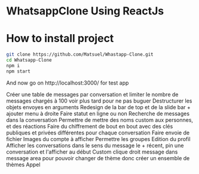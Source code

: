 # WhatsappClone Using ReactJs

# How to install project

```bash
git clone https://github.com/Matsuel/Whastapp-Clone.git
cd Whatsapp-Clone
npm i
npm start 
```

And now go on http://localhost:3000/ for test app

Créer une table de messages par conversation et limiter le nombre de messages chargés à 100 voir plus tard pour ne pas buguer
Destructurer les objets envoyes en arguments
Redesign de la bar de top et de la slide bar + ajouter menu à droite
Faire statut en ligne ou non
Recherche de messages dans la conversation
Permettre de mettre des noms custom aux personnes, et des réactions
Faire du chiffrement de bout en bout avec des clés publiques et privées différentes pour chaque conversation
Faire envoie de fichier
Images du compte à afficher
Permettre les groupes
Edition du profil
Afficher les conversations dans le sens du message le + récent, pin une conversation et l'afficher au début
Custom clique droit message dans message area pour pouvoir changer de thème donc créer un ensemble de thèmes
Appel